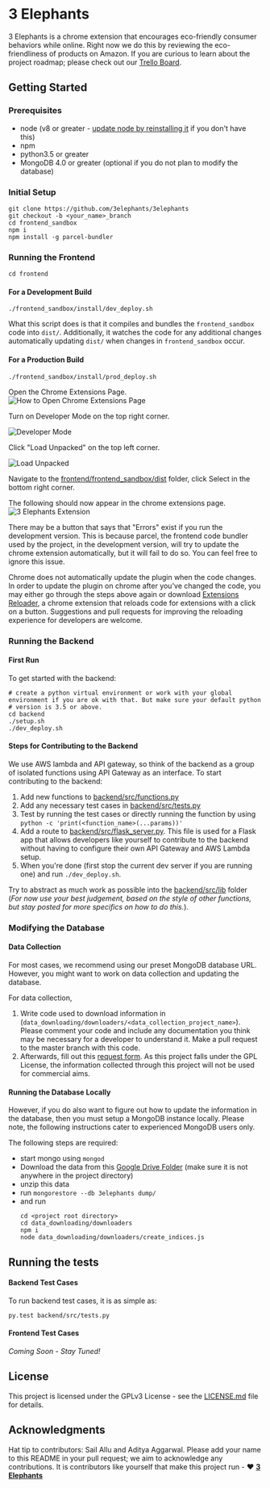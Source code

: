 # 3 Elephants

3 Elephants is a chrome extension that encourages eco-friendly consumer behaviors while online.
Right now we do this by reviewing the eco-friendliness of products on Amazon.
If you are curious to learn about the project roadmap; please check out our [Trello Board](https://trello.com/b/ar3tb4be/3elephants).

## Getting Started

### Prerequisites

* node (v8 or greater - [update node by reinstalling it](https://nodejs.org/en/) if you don't have this)
* npm
* python3.5 or greater
* MongoDB 4.0 or greater (optional if you do not plan to modify the database)


### Initial Setup
```
git clone https://github.com/3elephants/3elephants
git checkout -b <your_name>_branch
cd frontend_sandbox
npm i
npm install -g parcel-bundler
```
### Running the Frontend
```
cd frontend
```
#### For a Development Build
```
./frontend_sandbox/install/dev_deploy.sh
```
What this script does is that it compiles and bundles the `frontend_sandbox` code into `dist/`. Additionally, it watches the code for any additional changes automatically updating `dist/` when changes in `frontend_sandbox` occur.

#### For a Production Build
```
./frontend_sandbox/install/prod_deploy.sh
```

Open the Chrome Extensions Page.
![How to Open Chrome Extensions Page](docs/readme_screenshot_1.png)

Turn on Developer Mode on the top right corner.

![Developer Mode](docs/readme_screenshot_5.png)


Click "Load Unpacked" on the top left corner.

![Load Unpacked](docs/readme_screenshot_2.png)

Navigate to the [frontend/frontend_sandbox/dist](frontend/frontend_sandbox/dist) folder, click Select in the bottom right corner.
<!--![Select dist folder](docs/readme_screenshot_3.png)-->

The following should now appear in the chrome extensions page.
![3 Elephants Extension](docs/readme_screenshot_4.png)

There may be a button that says that "Errors" exist if you run the development version.
This is because parcel, the frontend code bundler used by the project, in the development version, will try to update the chrome extension automatically, but it will fail to do so. You can feel free to ignore this issue.

Chrome does not automatically update the plugin when the code changes. In order to update the plugin on chrome after you've changed the code, you may either go through the steps above again or download [Extensions Reloader](https://chrome.google.com/webstore/detail/extensions-reloader/fimgfedafeadlieiabdeeaodndnlbhid), a chrome extension that reloads code for extensions with a click on a button. Suggestions and pull requests for improving the reloading experience for developers are welcome.

### Running the Backend

#### First Run
To get started with the backend:

```
# create a python virtual environment or work with your global environment if you are ok with that. But make sure your default python  
# version is 3.5 or above.
cd backend
./setup.sh
./dev_deploy.sh
```
#### Steps for Contributing to the Backend

We use AWS lambda and API gateway, so think of the backend as a group of isolated functions using API Gateway as an interface. To start contributing to the backend:

1. Add new functions to [backend/src/functions.py](backend/src/functions.py)
2. Add any necessary test cases in [backend/src/tests.py](backend/src/tests.py)  
3. Test by running the test cases or directly running the function by using `python -c 'print(<function_name>(...params))'`
4. Add a route to [backend/src/flask_server.py](backend/src/flask_server.py). This file is used for a Flask app that allows developers like yourself to contribute to the backend without having to configure their own API Gateway and AWS Lambda setup.
5. When you're done (first stop the current dev server if you are running one) and run `./dev_deploy.sh`.

Try to abstract as much work as possible into the [backend/src/lib](backend/src/lib) folder (_For now use your best judgement, based on the style of other functions, but stay posted for more specifics on how to do this._).


###  Modifying the Database

#### Data Collection
For most cases, we recommend using our preset MongoDB database URL. However, you might want to work on data collection and updating the database.

For data collection,
1. Write code used to download information in (`data_downloading/downloaders/<data_collection_project_name>`). Please comment your code and include any documentation you think may be necessary for a developer to understand it. Make a pull request to the master branch with this code.
2. Afterwards, fill out this [request form](https://forms.gle/ZYwACUHAvQHFa9fJA). As this project falls under the GPL License, the information collected through this project will not be used for commercial aims.
#### Running the Database Locally

However, if you do also want to figure out how to update the information in the database, then you must setup a MongoDB instance locally. Please note, the following instructions cater to experienced MongoDB users only.

The following steps are required:
* start mongo using `mongod`
*  Download the data from this [Google Drive Folder](https://drive.google.com/open?id=1bz84TSUN5LkenOcrm4fSfElhfvFPW4sd) (make sure it is not anywhere in the project directory)
* unzip this data
* run `mongorestore --db 3elephants dump/`
* and run
  ```
  cd <project root directory>
  cd data_downloading/downloaders
  npm i
  node data_downloading/downloaders/create_indices.js
  ```

## Running the tests

#### Backend Test Cases

To run backend test cases, it is as simple as:

`py.test backend/src/tests.py`

#### Frontend Test Cases

_Coming Soon - Stay Tuned!_

<!-- ## Contributing

Please read [CONTRIBUTING.md](https://gist.github.com/PurpleBooth/b24679402957c63ec426) for details on our code of conduct, and the process for submitting pull requests to us. -->

## License

This project is licensed under the GPLv3 License - see the [LICENSE.md](LICENSE.md) file for details.

## Acknowledgments

Hat tip to contributors: Sail Allu and Aditya Aggarwal. Please add your name to this README in your pull request; we aim to acknowledge any contributions. It is contributors like yourself that make this project run - ❤️  **[3 Elephants](http://3elephants.github.io)**
